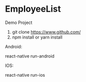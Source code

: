 # EmployeeList
Demo Project

1. git clone https://www.github.com/
2. npm install or yarn install

Android:

react-native run-android

IOS:

react-native run-ios

